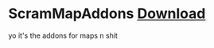 # ScramMapAddons <a class="github-button" href="https://github.com/Aidenkrz/ScramMapAddons/archive/master.zip" data-color-scheme="no-preference: dark; light: light; dark: dark;" data-icon="octicon-cloud-download" data-size="large" aria-label="Download Aidenkrz/ScramMapAddons on GitHub">Download</a>
yo it's the addons for maps n shit
